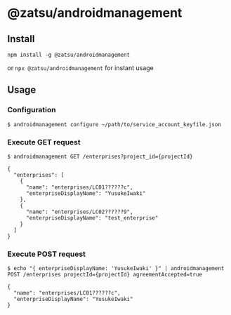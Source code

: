# @zatsu/androidmanagement

## Install

```
npm install -g @zatsu/androidmanagement
```

or `npx @zatsu/androidmanagement` for instant usage

## Usage

### Configuration

```
$ androidmanagement configure ~/path/to/service_account_keyfile.json
```

### Execute GET request

```
$ androidmanagement GET /enterprises?project_id={projectId}

{
  "enterprises": [
    {
      "name": "enterprises/LC01??????c",
      "enterpriseDisplayName": "YusukeIwaki"
    },
    {
      "name": "enterprises/LC02??????9",
      "enterpriseDisplayName": "test_enterprise"
    }
  ]
}
```

### Execute POST request

```
$ echo "{ enterpriseDisplayName: 'YusukeIwaki' }" | androidmanagement POST /enterprises projectId={projectId} agreementAccepted=true

{
  "name": "enterprises/LC01??????c",
  "enterpriseDisplayName": "YusukeIwaki"
}
```
